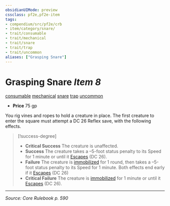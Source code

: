 ```yaml
---
obsidianUIMode: preview
cssclass: pf2e,pf2e-item
tags:
- compendium/src/pf2e/crb
- item/category/snare/
- trait/consumable
- trait/mechanical
- trait/snare
- trait/trap
- trait/uncommon
aliases: ["Grasping Snare"]
---
```

# Grasping Snare *Item 8*  
[consumable](consumable.md "Consumable Item Trait")  [mechanical](mechanical.md "Mechanical Hazard Trait")  [snare](snare.md "Snare Item Trait")  [trap](trap.md "Trap Hazard Trait")  [uncommon](uncommon.md "Uncommon Rarity Trait")  

- **Price** 75 gp

You rig vines and ropes to hold a creature in place. The first creature to enter the square must attempt a DC 26 Reflex save, with the following effects.

> [!success-degree] 
> - **Critical Success** The creature is unaffected.
> - **Success** The creature takes a –5-foot status penalty to its Speed for 1 minute or until it [Escapes](escape.md) (DC 26).
> - **Failure** The creature is [immobilized](conditions.md#Immobilized) for 1 round, then takes a –5-foot status penalty to its Speed for 1 minute. Both effects end early if it [Escapes](escape.md) (DC 26)
> - **Critical Failure** The creature is [immobilized](conditions.md#Immobilized) for 1 minute or until it [Escapes](escape.md) (DC 26).


---
*Source: Core Rulebook p. 590*